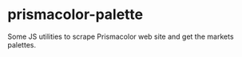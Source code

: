 # prismacolor-palette
Some JS utilities to scrape Prismacolor web site and get the markets palettes.
